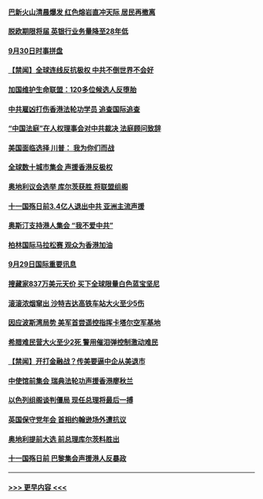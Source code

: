 #### [巴新火山清晨爆发 红色熔岩直冲天际 居民再撤离](../pages/prog202/a102676525.md?t=10010701) 
#### [脱欧期限将届 英银行业务量降至28年低](../pages/prog202/a102676518.md?t=10010701) 
#### [9月30日时事拼盘](../pages/prog202/a102676227.md?t=10010701) 
#### [【禁闻】全球连线反抗极权 中共不倒世界不会好](../pages/prog202/a102676151.md?t=10010701) 
#### [加国维护生命联盟：120多位候选人反堕胎](../pages/prog202/a102676119.md?t=10010701) 
#### [中共雇凶打伤香港法轮功学员 追查国际追查](../pages/prog202/a102675745.md?t=10010701) 
#### [“中国法庭”在人权理事会对中共裁决 法庭顾问致辞](../pages/prog202/a102676009.md?t=10010701) 
#### [美国面临选择 川普： 我为你们而战](../pages/prog202/a102675974.md?t=10010701) 
#### [全球数十城市集会 声援香港反极权](../pages/prog202/a102675955.md?t=10010701) 
#### [奥地利议会选举 库尔茨获胜 将联盟组阁](../pages/prog202/a102675949.md?t=10010701) 
#### [十一国殇日前3.4亿人退出中共 亚洲主流声援](../pages/prog202/a102675925.md?t=10010701) 
#### [奥斯汀支持港人集会  “我不爱中共”](../pages/prog202/a102675881.md?t=10010701) 
#### [柏林国际马拉松赛 观众为香港加油](../pages/prog202/a102675855.md?t=10010701) 
#### [9月29日国际重要讯息](../pages/prog202/a102675723.md?t=10010701) 
#### [搜藏家837万美元天价 买下全球限量白色蓝宝坚尼](../pages/prog202/a102675637.md?t=10010701) 
#### [滚滚浓烟窜出 沙特吉达高铁车站大火至少5伤](../pages/prog202/a102675579.md?t=10010701) 
#### [因应波斯湾局势 美军首尝遥控指挥卡塔尔空军基地](../pages/prog202/a102675560.md?t=10010701) 
#### [希腊难民营大火至少2死 警用催泪弹控制激动难民](../pages/prog202/a102675499.md?t=10010701) 
#### [【禁闻】开打金融战？传美要逼中企从美退市](../pages/prog202/a102675397.md?t=10010701) 
#### [中使馆前集会 瑞典法轮功声援香港廖秋兰](../pages/prog202/a102675315.md?t=10010701) 
#### [以色列组阁谈判僵局 现任总理将最后一搏](../pages/prog202/a102675297.md?t=10010701) 
#### [英国保守党年会 首相约翰逊场外遭抗议](../pages/prog202/a102675227.md?t=10010701) 
#### [奥地利提前大选 前总理库尔茨料胜出](../pages/prog202/a102675196.md?t=10010701) 
#### [十一国殇日前  巴黎集会声援港人反暴政](../pages/prog202/a102675181.md?t=10010701) 

----
#### [ >>> 更早内容 <<< ](../indexes/prog202-earlier.md)
